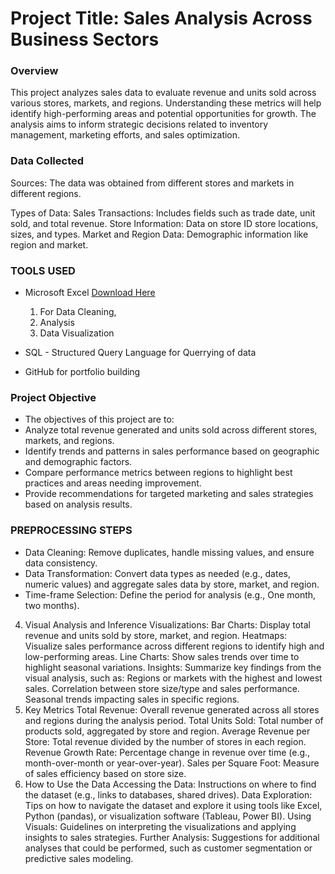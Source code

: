 # Project Title: Sales Analysis Across Business Sectors 

### Overview
This project analyzes sales data to evaluate revenue and units sold across various stores, markets, and regions. Understanding these metrics will help identify high-performing areas and potential opportunities for growth. The analysis aims to inform strategic decisions related to inventory management, marketing efforts, and sales optimization.

### Data Collected
Sources: The data was obtained from different stores and markets in different regions.

Types of Data:
Sales Transactions: Includes fields such as trade date, unit sold, and total revenue.
Store Information: Data on store ID store locations, sizes, and types.
Market and Region Data: Demographic information like region and market.

### TOOLS USED
- Microsoft Excel [Download Here](https//www.microsoft.com)
  1. For Data Cleaning,
  2. Analysis 
  3. Data Visualization
 
- SQL - Structured Query Language for Querrying of data
  
- GitHub for portfolio building

### Project Objective
  - The objectives of this project are to:
  - Analyze total revenue generated and units sold across different stores, 
    markets, and regions.
  - Identify trends and patterns in sales performance based on geographic and 
    demographic factors.
  - Compare performance metrics between regions to highlight best practices and 
    areas needing improvement.
  - Provide recommendations for targeted marketing and sales strategies based on 
    analysis results.

 ### PREPROCESSING STEPS
- Data Cleaning: Remove duplicates, handle missing values, and ensure data 
       consistency.
- Data Transformation: Convert data types as needed (e.g., dates, numeric 
       values) and aggregate sales data by store, market, and region.
- Time-frame Selection: Define the period for analysis (e.g., One month, two 
     months).
    

     
4. Visual Analysis and Inference
Visualizations:
Bar Charts: Display total revenue and units sold by store, market, and region.
Heatmaps: Visualize sales performance across different regions to identify high and low-performing areas.
Line Charts: Show sales trends over time to highlight seasonal variations.
Insights:
Summarize key findings from the visual analysis, such as:
Regions or markets with the highest and lowest sales.
Correlation between store size/type and sales performance.
Seasonal trends impacting sales in specific regions.
5. Key Metrics
Total Revenue: Overall revenue generated across all stores and regions during the analysis period.
Total Units Sold: Total number of products sold, aggregated by store and region.
Average Revenue per Store: Total revenue divided by the number of stores in each region.
Revenue Growth Rate: Percentage change in revenue over time (e.g., month-over-month or year-over-year).
Sales per Square Foot: Measure of sales efficiency based on store size.
6. How to Use the Data
Accessing the Data: Instructions on where to find the dataset (e.g., links to databases, shared drives).
Data Exploration: Tips on how to navigate the dataset and explore it using tools like Excel, Python (pandas), or visualization software (Tableau, Power BI).
Using Visuals: Guidelines on interpreting the visualizations and applying insights to sales strategies.
Further Analysis: Suggestions for additional analyses that could be performed, such as customer segmentation or predictive sales modeling.
